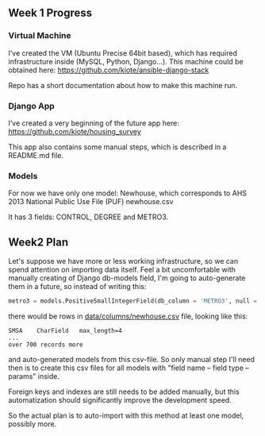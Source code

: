 ## Week 1 Progress

### Virtual Machine

I’ve created the VM (Ubuntu Precise 64bit based), which has required infrastructure inside (MySQL, Python, Django…). This machine could be obtained here: https://github.com/kiote/ansible-django-stack

Repo has a short documentation about how to make this machine run.

### Django App

I’ve created a very beginning of the future app here: https://github.com/kiote/housing_survey

This app also contains some manual steps, which is described in a README.md file.

### Models

For now we have only one model: Newhouse, which corresponds to AHS 2013 National Public Use File (PUF) newhouse.csv

It has 3 fields: CONTROL, DEGREE and METRO3.

## Week2 Plan

Let's suppose we have more or less working infrastructure, so we can spend attention on importing data itself.
Feel a bit uncomfortable with manually creating of Django db-models field, I'm going to auto-generate them in a future, so instead of writing this:

```python
metro3 = models.PositiveSmallIntegerField(db_column = 'METRO3', null = True)
```

there would be rows in [data/columns/newhouse.csv](https://github.com/kiote/housing_survey/blob/master/data/columns/newhouse.csv) file, looking like this:

```
SMSA	CharField	max_length=4
...
over 700 records more
```

and auto-generated models from this csv-file. So only manual step I'll need then is to create this csv files for all models with "field name – field type – params" inside.

Foreign keys and indexes are still needs to be added manually, but this automatization should significantly improve the development speed.

So the actual plan is to auto-import with this method at least one model, possibly more.
